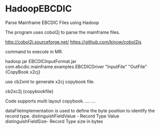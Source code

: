 # HadoopEBCDIC
Parse Mainframe EBCDIC Files using Hadoop

The program uses cobol2j to parse the mainframe files.

http://cobol2j.sourceforge.net/
https://github.com/kinow/cobol2js

command to execute in MR.

hadoop jar EBCDICInputFormat.jar com.ebcdic.mainframe.examples.EBCDICDriver "InputFile" "OutFile" {CopyBook x2cj}

use cb2xml to generate x2cj copybook file.

cb2xc2j {copybookfile}

Code supports multi layout copybook.
<FileFormat ConversionTable="Cp037"
  dataFileImplementation="RecTypeOffset~13~2" distinguishFieldSize="4" newLineSize="0">
      <RecordFormat cobolRecordName="RECORD-TYPE-1" distinguishFieldValue="AB">
      ....
      ...

dataFileImplementation is used to define the byte position to identify the record type.
distinguishFieldValue - Record Type Value
distinguishFieldSize-   Record Type size in bytes

